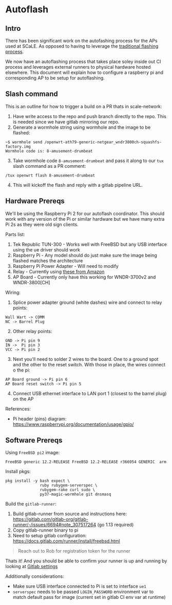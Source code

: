 # Autoflash

## Intro

There has been significant work on the autofashing process for the APs used at SCaLE. As opposed to having to leverage
the [traditional flashing process](./AR71XX.md#flashing).

We now have an autoflashing process that takes place soley inside out CI process and leverages external runners to
physical hardware hosted elsewhere. This document will explain how to configure a raspberry pi and corresponding AP to be
setup for autoflashing.

## Slash command

This is an outline for how to trigger a build on a PR thats in scale-network:

1. Have write access to the repo and push branch directly to the repo. This is needed since we have gitlab mirroring our
   repo.
2. Generate a wormhole string using wormhole and the image to be flashed:

```
~$ wormhole send /openwrt-ath79-generic-netgear_wndr3800ch-squashfs-factory.img
Wormhole code is: 8-amusement-drumbeat
```

3. Take wormhole code `8-amusement-drumbeat` and pass it along to our `tux` slash command as a PR comment:

```
/tux openwrt flash 8-amusement-drumbeat
```

4. This will kickoff the flash and reply with a gitlab pipeline URL.

## Hardware Prereqs

We'll be using the Raspberry Pi 2 for our autoflash coordinator. This should work with any version of the Pi
or similar hardware but we have many extra Pi 2s as they were old sign clients.

Parts list:

1. Tek Republic TUN-300 - Works well with FreeBSD but any USB interface using the ue driver should work
2. Raspberry Pi - Any model should do just make sure the image being flashed matches the architecture
3. Raspberry Pi Power Adapter - Will need to modify
4. Relay - Currently using [these from Amazon](https://www.amazon.com/gp/product/B07PNB86R7)
5. AP Board - Currently only have this working for WNDR-3700v2 and WNDR-3800[CH]

Wiring:

1. Splice power adapter ground (white dashes) wire and connect to relay points:

```
Wall Wart -> COMM
NC -> Barrel Plug
```

2. Other relay points:

```
GND -> Pi pin 9
IN ->  Pi pin 3
VCC -> Pi pin 2
```

3. Next you'll need to solder 2 wires to the board. One to a ground spot and the other to the reset switch.
  With those in place, the wires connect o the pi:

```
AP Board ground -> Pi pin 6
AP Board reset switch -> Pi pin 5
```

4. Connect USB ethernet interface to LAN port 1 (closest to the barrel plug) on the AP

References:
- Pi header (pins) diagram: https://www.raspberrypi.org/documentation/usage/gpio/

## Software Prereqs

Using `FreeBSD pi2` image:

```
FreeBSD generic 12.2-RELEASE FreeBSD 12.2-RELEASE r366954 GENERIC  arm
```

Install pkgs:

```
pkg install -y bash expect \
               ruby rubygem-serverspec \
               rubygem-rake curl sudo \
               py37-magic-wormhole git dnsmasq
```

Build the `gitlab-runner`:

1. Build gitlab-runner from source and instructions here: https://gitlab.com/gitlab-org/gitlab-runner/-/issues/6694#note_307517264 (go 1.13 required)
2. Copy gitlab-runner binary to pi
3. Need to setup gitlab configuration: https://docs.gitlab.com/runner/install/freebsd.html
> Reach out to Rob for registration token for the runner

Thats it! And you should be able to confirm your runner is up and running by looking at
[Gitlab settings](https://gitlab.com/socallinuxexpo/scale-network/-/settings/ci_cd#js-runners-settings)

Additionally considerations:
- Make sure USB interface connected to Pi is set to interface `ue1`
- `serverspec` needs to be passed `LOGIN_PASSWORD` environment var to match default pass for image (current set in gitlab
  CI env var at runtime)
